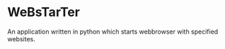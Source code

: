 WeBsTarTer
==========

An application written in python which starts webbrowser with specified websites.
